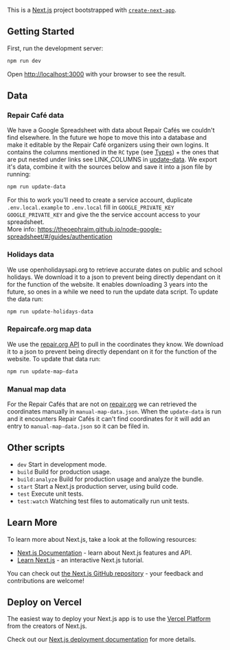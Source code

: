 This is a [Next.js](https://nextjs.org/) project bootstrapped with [`create-next-app`](https://github.com/vercel/next.js/tree/canary/packages/create-next-app).

## Getting Started

First, run the development server:

```bash
npm run dev
```

Open [http://localhost:3000](http://localhost:3000) with your browser to see the result.

## Data

### Repair Café data

We have a Google Spreadsheet with data about Repair Cafés we couldn't find elsewhere. In the future we hope to move this into a database and make it editable by the Repair Café organizers using their own logins.
It contains the columns mentioned in the `RC` type (see [Types](https://github.com/Repaircafes-in-Amsterdam/Repaircafes-in-Amsterdam/blob/main/app/types.ts)) + the ones that are put nested under links see LINK_COLUMNS in [update-data](https://github.com/Repaircafes-in-Amsterdam/Repaircafes-in-Amsterdam/blob/main/data/update-data.mjs).
We export it's data, combine it with the sources below and save it into a json file by running:

```bash
npm run update-data
```

For this to work you'll need to create a service account, duplicate `.env.local.example` to `.env.local` fill in `GOOGLE_PRIVATE_KEY` `GOOGLE_PRIVATE_KEY` and give the the service account access to your spreadsheet.  
More info: https://theoephraim.github.io/node-google-spreadsheet/#/guides/authentication

### Holidays data

We use openholidaysapi.org to retrieve accurate dates on public and school holidays. We download it to a json to prevent being directly dependant on it for the function of the website. It enables downloading 3 years into the future, so ones in a while we need to run the update data script. To update the data run:

```bash
npm run update-holidays-data
```

### Repaircafe.org map data

We use the [repair.org API](https://www.repaircafe.org/api/) to pull in the coordinates they know. We download it to a json to prevent being directly dependant on it for the function of the website. To update that data run:

```bash
npm run update-map-data
```

### Manual map data

For the Repair Cafés that are not on [repair.org](https://www.repaircafe.org/) we can retrieved the coordinates manually in `manual-map-data.json`. When the `update-data` is run and it encounters Repair Cafés it can't find coordinates for it will add an entry to `manual-map-data.json` so it can be filed in.

## Other scripts

- `dev` Start in development mode.
- `build` Build for production usage.
- `build:analyze` Build for production usage and analyze the bundle.
- `start` Start a Next.js production server, using build code.
- `test` Execute unit tests.
- `test:watch` Watching test files to automatically run unit tests.

## Learn More

To learn more about Next.js, take a look at the following resources:

- [Next.js Documentation](https://nextjs.org/docs) - learn about Next.js features and API.
- [Learn Next.js](https://nextjs.org/learn) - an interactive Next.js tutorial.

You can check out [the Next.js GitHub repository](https://github.com/vercel/next.js/) - your feedback and contributions are welcome!

## Deploy on Vercel

The easiest way to deploy your Next.js app is to use the [Vercel Platform](https://vercel.com/new?utm_medium=default-template&filter=next.js&utm_source=create-next-app&utm_campaign=create-next-app-readme) from the creators of Next.js.

Check out our [Next.js deployment documentation](https://nextjs.org/docs/deployment) for more details.
